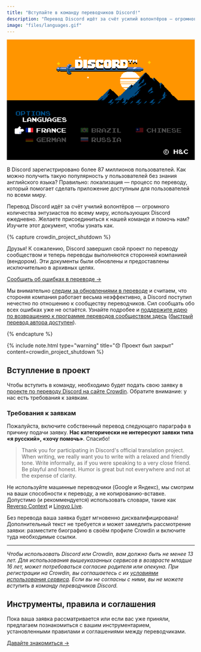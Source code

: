 ```yaml
---
title: "Вступайте в команду переводчиков Discord!"
description: "Перевод Discord идёт за счёт усилий волонтёров — огромного количества энтузиастов по всему миру, использующих Discord ежедневно. Желаете помочь нам? Узнайте как вступить в команду!"
image: "files/languages.gif"
---
```


![Анимация выбора языка](files/languages.gif)

В Discord зарегистрировано более 87 миллионов пользователей. Как можно получить такую популярность у пользователей без знания английского языка? Правильно: локализация — процесс по переводу, который помогает сделать приложение доступным для пользователей по всеми миру.

Перевод Discord идёт за счёт училий волонтёров — огромного количества энтузиастов по всему миру, использующих Discord ежедневно. Желаете присоединиться к нашей команде и помочь нам? Изучите этот документ, чтобы узнать как.

{% capture crowdin_project_shutdown %}

Друзья! К сожалению, Discord завершил свой проект по переводу сообществом и теперь переводы выполняются сторонней компанией (вендором). Эти документы были обновлены и предоставлены исключительно в архивных целях.

[Сообщить об ошибках в переводе →](https://dis.gd/lang-feedback)

Мы внимательно [следим за обновлениями в переводе][monitoring_repo] и считаем, что стороняя компания работает весьма неэффективно, а Discord поступил нечестно по отношению к сообществу переводчиков. Сил сообщать обо всех ошибках уже не остаётся. Узнайте подробее и [поддержите идею по возвращению к программе переводов сообществом здесь][feedback_idea] ([быстрый перевод автора доступен][feedback_idea_ru]).

[monitoring_repo]: https://github.com/Sasha-Sorokin/ru-i18n-issues
[feedback_idea]: https://support.discordapp.com/hc/ru-ru/community/posts/360035224931
[feedback_idea_ru]: https://telegra.ph/Perevod-Discord-vernites-k-perevodu-soobshchestvom-06-07

{% endcapture %}

{% include note.html type="warning" title="😞 Проект был закрыт" content=crowdin_project_shutdown %}

## Вступление в проект

Чтобы вступить в команду, необходимо будет подать свою заявку в [проекте по переводу Discord на сайте Crowdin][discord_crowdin]. Обратите внимание: у нас есть требования к заявкам.

### Требования к заявкам

Пожалуйста, включите собственный перевод следующего параграфа в причину подачи заявку. **Нас категорически не интересуют заявки типа «я русский», «хочу помочь»**. Спасибо!

> Thank you for participating in Discord's official translation project. When writing, we really want you to write with a relaxed and friendly tone. Write informally, as if you were speaking to a very close friend. Be playful and honest. Humor is great but not everywhere and not at the expense of clarity.

Не используйте машинные переводчики (Google и Яндекс), мы смотрим на ваши способности к переводу, а не копированию-вставке. Допустимо (и рекоммендуется) использовать словари, такие как [Reverso Context][reverso_context] и [Lingvo Live][lingvo_live].

Без перевода ваша заявка будет мгновенно дисквалифицирована! Дополнительный текст не требуется и может замедлить рассмотрение заявки: разместите биографию в своём профиле Crowdin и включите туда необходимые ссылки.

---

*Чтобы использовать Discord или Crowdin, вам должно быть не менее 13 лет. Для использования вышеуказанных сервисов в возврасте младше 16 лет, может потребоваться согласие родителя или опекуна. При регистрации на Crowdin, вы соглашаетесь с их [условиями использования сервиса][crowdin_tos]. Если вы не согласны с ними, вы не можете вступить в команду переводчиков Discord.*


## Инструменты, правила и соглашения

Пока ваша заявка рассматривается или если вас уже приняли, предлагаем познакомиться с вашим инструментарием, установленными правилами и соглашениями между переводчиками.

[Давайте знакомиться →](docs/translation)

[discord_crowdin]: https://crowdin.com/project/discord
[reverso_context]: https://context.reverso.net
[lingvo_live]: https://www.lingvolive.com
[crowdin_tos]: https://support.crowdin.com/terms/
